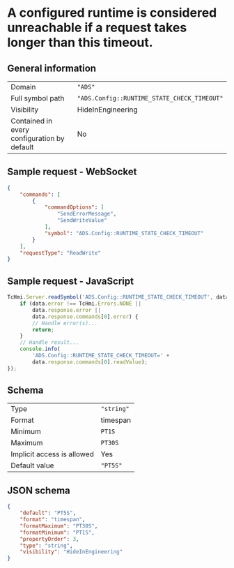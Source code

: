 # A configured runtime is considered unreachable if a request takes longer than this timeout.

## General information

|  |  |
| - | - |
| Domain | `"ADS"` |
| Full symbol path | `"ADS.Config::RUNTIME_STATE_CHECK_TIMEOUT"` |
| Visibility | HideInEngineering |
| Contained in every configuration by default | No |

## Sample request - WebSocket

```json
{
    "commands": [
        {
            "commandOptions": [
                "SendErrorMessage",
                "SendWriteValue"
            ],
            "symbol": "ADS.Config::RUNTIME_STATE_CHECK_TIMEOUT"
        }
    ],
    "requestType": "ReadWrite"
}
```

## Sample request - JavaScript

```javascript
TcHmi.Server.readSymbol('ADS.Config::RUNTIME_STATE_CHECK_TIMEOUT', data => {
    if (data.error !== TcHmi.Errors.NONE ||
        data.response.error ||
        data.response.commands[0].error) {
        // Handle error(s)...
        return;
    }
    // Handle result...
    console.info(
        'ADS.Config::RUNTIME_STATE_CHECK_TIMEOUT=' +
        data.response.commands[0].readValue);
});
```

## Schema

|  |  |
| - | - |
| Type | `"string"` |
| Format | timespan |
| Minimum | `PT1S` |
| Maximum | `PT30S` |
| Implicit access is allowed | Yes |
| Default value | `"PT5S"` |

## JSON schema

```json
{
    "default": "PT5S",
    "format": "timespan",
    "formatMaximum": "PT30S",
    "formatMinimum": "PT1S",
    "propertyOrder": 3,
    "type": "string",
    "visibility": "HideInEngineering"
}
```
